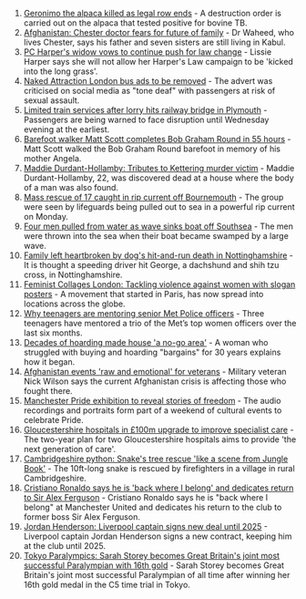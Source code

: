 1. [Geronimo the alpaca killed as legal row ends](https://www.bbc.co.uk/news/uk-england-bristol-58255378?at_medium=RSS&at_campaign=KARANGA) - A destruction order is carried out on the alpaca that tested positive for bovine TB.
2. [Afghanistan: Chester doctor fears for future of family](https://www.bbc.co.uk/news/uk-england-merseyside-58394784?at_medium=RSS&at_campaign=KARANGA) - Dr Waheed, who lives Chester, says his father and seven sisters are still living in Kabul.
3. [PC Harper's widow vows to continue push for law change](https://www.bbc.co.uk/news/uk-england-berkshire-58393735?at_medium=RSS&at_campaign=KARANGA) - Lissie Harper says she will not allow her Harper's Law campaign to be 'kicked into the long grass'.
4. [Naked Attraction London bus ads to be removed](https://www.bbc.co.uk/news/uk-england-london-58350075?at_medium=RSS&at_campaign=KARANGA) - The advert was criticised on social media as "tone deaf" with passengers at risk of sexual assault.
5. [Limited train services after lorry hits railway bridge in Plymouth](https://www.bbc.co.uk/news/uk-england-devon-58392944?at_medium=RSS&at_campaign=KARANGA) - Passengers are being warned to face disruption until Wednesday evening at the earliest.
6. [Barefoot walker Matt Scott completes Bob Graham Round in 55 hours](https://www.bbc.co.uk/news/uk-england-cumbria-58392266?at_medium=RSS&at_campaign=KARANGA) - Matt Scott walked the Bob Graham Round barefoot in memory of his mother Angela.
7. [Maddie Durdant-Hollamby: Tributes to Kettering murder victim](https://www.bbc.co.uk/news/uk-england-northamptonshire-58383637?at_medium=RSS&at_campaign=KARANGA) - Maddie Durdant-Hollamby, 22, was discovered dead at a house where the body of a man was also found.
8. [Mass rescue of 17 caught in rip current off Bournemouth](https://www.bbc.co.uk/news/uk-england-dorset-58391555?at_medium=RSS&at_campaign=KARANGA) - The group were seen by lifeguards being pulled out to sea in a powerful rip current on Monday.
9. [Four men pulled from water as wave sinks boat off Southsea](https://www.bbc.co.uk/news/uk-england-hampshire-58391563?at_medium=RSS&at_campaign=KARANGA) - The men were thrown into the sea when their boat became swamped by a large wave.
10. [Family left heartbroken by dog's hit-and-run death in Nottinghamshire](https://www.bbc.co.uk/news/uk-england-nottinghamshire-58392964?at_medium=RSS&at_campaign=KARANGA) - It is thought a speeding driver hit George, a dachshund and shih tzu cross, in Nottinghamshire.
11. [Feminist Collages London: Tackling violence against women with slogan posters](https://www.bbc.co.uk/news/uk-58322865?at_medium=RSS&at_campaign=KARANGA) - A movement that started in Paris, has now spread into locations across the globe.
12. [Why teenagers are mentoring senior Met Police officers](https://www.bbc.co.uk/news/uk-england-london-58351814?at_medium=RSS&at_campaign=KARANGA) - Three teenagers have mentored a trio of the Met’s top women officers over the last six months.
13. [Decades of hoarding made house 'a no-go area'](https://www.bbc.co.uk/news/uk-england-essex-58361528?at_medium=RSS&at_campaign=KARANGA) - A woman who struggled with buying and hoarding "bargains" for 30 years explains how it began.
14. [Afghanistan events 'raw and emotional' for veterans](https://www.bbc.co.uk/news/uk-england-northamptonshire-58362189?at_medium=RSS&at_campaign=KARANGA) - Military veteran Nick Wilson says the current Afghanistan crisis is affecting those who fought there.
15. [Manchester Pride exhibition to reveal stories of freedom](https://www.bbc.co.uk/news/uk-england-manchester-58358987?at_medium=RSS&at_campaign=KARANGA) - The audio recordings and portraits form part of a weekend of cultural events to celebrate Pride.
16. [Gloucestershire hospitals in £100m upgrade to improve specialist care](https://www.bbc.co.uk/news/uk-england-gloucestershire-58356778?at_medium=RSS&at_campaign=KARANGA) - The two-year plan for two Gloucestershire hospitals aims to provide 'the next generation of care'.
17. [Cambridgeshire python: Snake's tree rescue 'like a scene from Jungle Book'](https://www.bbc.co.uk/news/uk-england-cambridgeshire-58385875?at_medium=RSS&at_campaign=KARANGA) - The 10ft-long snake is rescued by firefighters in a village in rural Cambridgeshire.
18. [Cristiano Ronaldo says he is 'back where I belong' and dedicates return to Sir Alex Ferguson](https://www.bbc.co.uk/sport/football/58367537?at_medium=RSS&at_campaign=KARANGA) - Cristiano Ronaldo says he is "back where I belong" at Manchester United and dedicates his return to the club to former boss Sir Alex Ferguson.
19. [Jordan Henderson: Liverpool captain signs new deal until 2025](https://www.bbc.co.uk/sport/football/58228977?at_medium=RSS&at_campaign=KARANGA) - Liverpool captain Jordan Henderson signs a new contract, keeping him at the club until 2025.
20. [Tokyo Paralympics: Sarah Storey becomes Great Britain's joint most successful Paralympian with 16th gold](https://www.bbc.co.uk/sport/disability-sport/58390957?at_medium=RSS&at_campaign=KARANGA) - Sarah Storey becomes Great Britain's joint most successful Paralympian of all time after winning her 16th gold medal in the C5 time trial in Tokyo.
